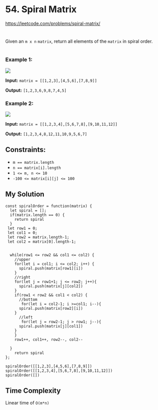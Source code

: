 # 54. Spiral Matrix
https://leetcode.com/problems/spiral-matrix/
#
Given an `m x n` `matrix`, return all elements of the `matrix` in spiral order.
#
### Example 1:

![](https://assets.leetcode.com/uploads/2020/11/13/spiral1.jpg)

<b>Input:</b> `matrix = [[1,2,3],[4,5,6],[7,8,9]]`

<b>Output:</b> `[1,2,3,6,9,8,7,4,5]`


### Example 2:

![](https://assets.leetcode.com/uploads/2020/11/13/spiral.jpg)

<b>Input:</b>  `matrix = [[1,2,3,4],[5,6,7,8],[9,10,11,12]]`

<b>Output:</b> `[1,2,3,4,8,12,11,10,9,5,6,7]`

## Constraints:
- `m == matrix.length`
- `n == matrix[i].length`
- `1 <= m, n <= 10`
- `-100 <= matrix[i][j] <= 100`

## My Solution
````
const spiralOrder = function(matrix) {
  let spiral = [];
  if(matrix.length == 0) {
    return spiral
  }
 let row1 = 0;
 let col1 = 0;
 let row2 = matrix.length-1;
 let col2 = matrix[0].length-1;
  
  
  while(row1 <= row2 && col1 <= col2) {
    //upper 
    for(let i = col1; i <= col2; i++) {
      spiral.push(matrix[row1][i])
    }
    //right
    for(let j = row1+1; j <= row2; j++){
      spiral.push(matrix[j][col2])
    }
    if(row1 < row2 && col1 < col2) {
      //bottom
       for(let i = col2-1; i >=col1; i--){
      spiral.push(matrix[row2][i])
    }
      //left
       for(let j = row2-1; j > row1; j--){
      spiral.push(matrix[j][col1])
    }
    }
    row1++, col1++, row2--, col2--
    
  }
    return spiral
};

spiralOrder([[1,2,3],[4,5,6],[7,8,9]])
spiralOrder([[1,2,3,4],[5,6,7,8],[9,10,11,12]])
spiralOrder([])
````

## Time Complexity
Linear time of `O(m*n)`
